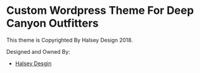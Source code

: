 # Custom Wordpress Theme For Deep Canyon Outfitters


This theme is Copyrighted By Halsey Design 2018.


Designed and Owned By:

- [Halsey Desgin](http://halsey-design.com)

